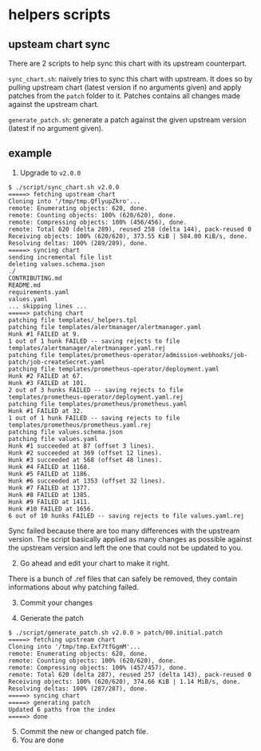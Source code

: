 # helpers scripts

## upsteam chart sync

There are 2 scripts to help sync this chart with its upstream counterpart.

`sync_chart.sh`: naively tries to sync this chart with upstream.
	It does so by pulling upstream chart (latest version if no arguments given)
	and apply patches from the `patch` folder to it.
	Patches contains all changes made against the upstream chart.

`generate_patch.sh`: generate a patch against the given upstream version (latest if no argument given).

## example

1. Upgrade to `v2.0.0`

```
$ ./script/sync_chart.sh v2.0.0
=====> fetching upstream chart
Cloning into '/tmp/tmp.QflyupZkro'...
remote: Enumerating objects: 620, done.
remote: Counting objects: 100% (620/620), done.
remote: Compressing objects: 100% (456/456), done.
remote: Total 620 (delta 289), reused 258 (delta 144), pack-reused 0
Receiving objects: 100% (620/620), 373.55 KiB | 584.00 KiB/s, done.
Resolving deltas: 100% (289/289), done.
=====> syncing chart
sending incremental file list
deleting values.schema.json
./
CONTRIBUTING.md
README.md
requirements.yaml
values.yaml
... skipping lines ...
=====> patching chart
patching file templates/_helpers.tpl
patching file templates/alertmanager/alertmanager.yaml
Hunk #1 FAILED at 9.
1 out of 1 hunk FAILED -- saving rejects to file templates/alertmanager/alertmanager.yaml.rej
patching file templates/prometheus-operator/admission-webhooks/job-patch/job-createSecret.yaml
patching file templates/prometheus-operator/deployment.yaml
Hunk #2 FAILED at 67.
Hunk #3 FAILED at 101.
2 out of 3 hunks FAILED -- saving rejects to file templates/prometheus-operator/deployment.yaml.rej
patching file templates/prometheus/prometheus.yaml
Hunk #1 FAILED at 32.
1 out of 1 hunk FAILED -- saving rejects to file templates/prometheus/prometheus.yaml.rej
patching file values.schema.json
patching file values.yaml
Hunk #1 succeeded at 87 (offset 3 lines).
Hunk #2 succeeded at 369 (offset 12 lines).
Hunk #3 succeeded at 568 (offset 48 lines).
Hunk #4 FAILED at 1168.
Hunk #5 FAILED at 1186.
Hunk #6 succeeded at 1353 (offset 32 lines).
Hunk #7 FAILED at 1377.
Hunk #8 FAILED at 1385.
Hunk #9 FAILED at 1411.
Hunk #10 FAILED at 1656.
6 out of 10 hunks FAILED -- saving rejects to file values.yaml.rej
```

Sync failed because there are too many differences with the upstream version.
The script basically applied as many changes as possible against the upstream version and left the one that could not be updated to you.

2. Go ahead and edit your chart to make it right.

There is a bunch of .ref files that can safely be removed, they contain informations about why patching failed.

3. Commit your changes

4. Generate the patch

```
$ ./script/generate_patch.sh v2.0.0 > patch/00.initial.patch
=====> fetching upstream chart
Cloning into '/tmp/tmp.Exf7tfGgmM'...
remote: Enumerating objects: 620, done.
remote: Counting objects: 100% (620/620), done.
remote: Compressing objects: 100% (457/457), done.
remote: Total 620 (delta 287), reused 257 (delta 143), pack-reused 0
Receiving objects: 100% (620/620), 374.66 KiB | 1.14 MiB/s, done.
Resolving deltas: 100% (287/287), done.
=====> syncing chart
=====> generating patch
Updated 6 paths from the index
=====> done
```

5. Commit the new or changed patch file.
6. You are done
